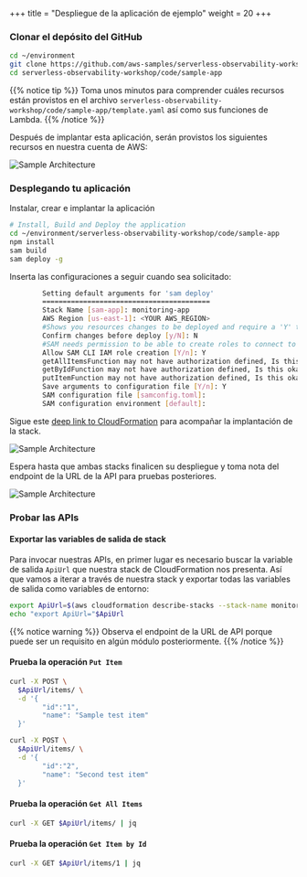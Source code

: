 +++
title = "Despliegue de la aplicación de ejemplo"
weight = 20
+++

### Clonar el depósito del GitHub 

```sh
cd ~/environment
git clone https://github.com/aws-samples/serverless-observability-workshop.git
cd serverless-observability-workshop/code/sample-app
```

{{% notice tip %}}
Toma unos minutos para comprender cuáles recursos están provistos en el archivo `serverless-observability-workshop/code/sample-app/template.yaml` así como sus funciones de Lambda. 
{{% /notice %}}

Después de implantar esta aplicación, serán provistos los siguientes recursos en nuestra cuenta de AWS:

![Sample Architecture](/images/architecture.png?width=40pc)

### Desplegando tu aplicación

Instalar, crear e implantar la aplicación

```sh
# Install, Build and Deploy the application
cd ~/environment/serverless-observability-workshop/code/sample-app
npm install
sam build
sam deploy -g
```

Inserta las configuraciones a seguir cuando sea solicitado:

```sh
        Setting default arguments for 'sam deploy'
        =========================================
        Stack Name [sam-app]: monitoring-app
        AWS Region [us-east-1]: <YOUR AWS_REGION>
        #Shows you resources changes to be deployed and require a 'Y' to initiate deploy
        Confirm changes before deploy [y/N]: N
        #SAM needs permission to be able to create roles to connect to the resources in your template
        Allow SAM CLI IAM role creation [Y/n]: Y
        getAllItemsFunction may not have authorization defined, Is this okay? [y/N]: Y
        getByIdFunction may not have authorization defined, Is this okay? [y/N]: Y
        putItemFunction may not have authorization defined, Is this okay? [y/N]: Y
        Save arguments to configuration file [Y/n]: Y
        SAM configuration file [samconfig.toml]: 
        SAM configuration environment [default]: 

```

Sigue este [deep link to CloudFormation](https://console.aws.amazon.com/cloudformation/home#/stacks?filteringText=sam-&filteringStatus=active&viewNested=true&hideStacks=false&stackId=) para acompañar la implantación de la stack.

![Sample Architecture](/images/samstacks.png)

Espera hasta que ambas stacks finalicen su despliegue y toma nota del endpoint de la URL de la API para pruebas posteriores.

![Sample Architecture](/images/samstackcomplete.png)

### Probar las APIs

#### Exportar las variables de salida de stack

Para invocar nuestras APIs, en primer lugar es necesario buscar la variable de salida `ApiUrl` que nuestra stack de CloudFormation nos presenta. Así que vamos a iterar a través de nuestra stack y exportar todas las variables de salida como variables de entorno:

```sh
export ApiUrl=$(aws cloudformation describe-stacks --stack-name monitoring-app --output json | jq '.Stacks[].Outputs[] | select(.OutputKey=="ApiUrl") | .OutputValue' | sed -e 's/^"//'  -e 's/"$//')
echo "export ApiUrl="$ApiUrl
```

{{% notice warning %}}
Observa el endpoint de la URL de API porque puede ser un requisito en algún módulo posteriormente. 
{{% /notice %}}


#### Prueba la operación `Put Item`

```sh
curl -X POST \
  $ApiUrl/items/ \
  -d '{
        "id":"1",  
        "name": "Sample test item"
  }'

curl -X POST \
  $ApiUrl/items/ \
  -d '{
        "id":"2",  
        "name": "Second test item"
  }'
```

#### Prueba la operación `Get All Items` 

```sh
curl -X GET $ApiUrl/items/ | jq
```

#### Prueba la operación `Get Item by Id` 

```sh
curl -X GET $ApiUrl/items/1 | jq
```

